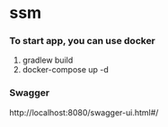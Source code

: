 # ssm
### To start app, you can use docker
1. gradlew build
2. docker-compose up -d

### Swagger
http://localhost:8080/swagger-ui.html#/
